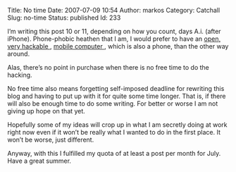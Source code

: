 Title: No time
Date: 2007-07-09 10:54
Author: markos
Category: Catchall
Slug: no-time
Status: published
Id: 233

<html>
 <body>
  <div>
   <p>
    I’m writing this post 10 or 11, depending on how you count, days A.i. (after iPhone). Phone-phobic heathen that I am, I would prefer to have an
    <a href="http://www.openmoko.org/">
     open, very hackable
    </a>
    ,
    <a href="http://www.openmoko.com/">
     mobile computer
    </a>
    , which is also a phone, than the other way around.
   </p>
   <p>
    Alas, there’s no point in purchase when there is no free time to do the hacking.
   </p>
   <p>
    No free time also means forgetting self-imposed deadline for rewriting this blog and having to put up with it for quite some time longer. That is, if there will also be enough time to do some writing. For better or worse I am not giving up hope on that yet.
   </p>
   <p>
    Hopefully some of my ideas will crop up in what I am secretly doing at work right now even if it won’t be really what I wanted to do in the first place. It won’t be worse, just different.
   </p>
   <p>
    Anyway, with this I fulfilled my quota of at least a post per month for July. Have a great summer.
   </p>
  </div>
 </body>
</html>